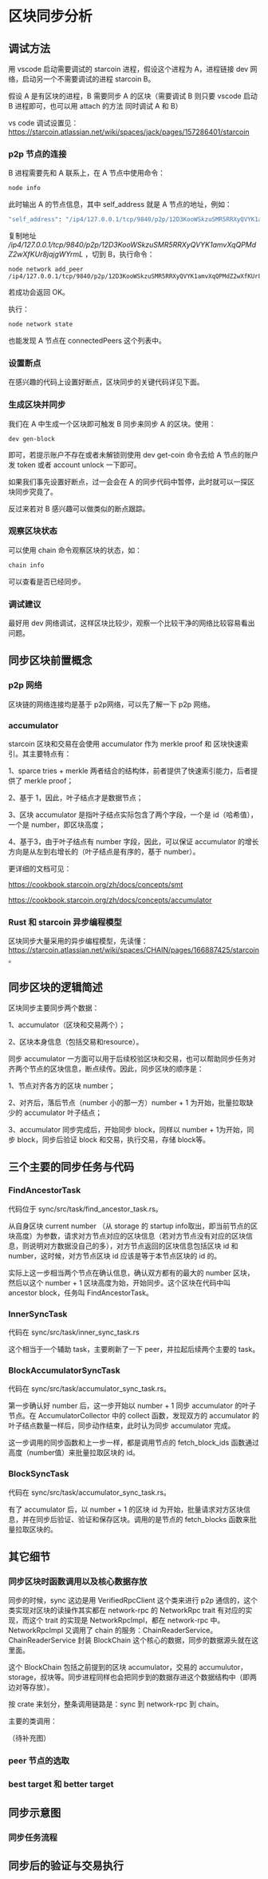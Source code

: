 # 区块同步分析

## 调试方法

用 vscode 启动需要调试的 starcoin 进程，假设这个进程为 A，进程链接 dev 网络，启动另一个不需要调试的进程 starcoin B。

假设 A 是有区块的进程，B 需要同步 A 的区块（需要调试 B 则只要 vscode 启动 B 进程即可，也可以用 attach 的方法 同时调试 A 和 B）

vs code 调试设置见：https://starcoin.atlassian.net/wiki/spaces/jack/pages/157286401/starcoin

###  p2p 节点的连接

B 进程需要先和 A 联系上，在 A 节点中使用命令：

 ```bash
 node info
 ```

此时输出 A 的节点信息，其中 self_address 就是 A 节点的地址，例如：

```bash
"self_address": "/ip4/127.0.0.1/tcp/9840/p2p/12D3KooWSkzuSMR5RRXyQVYK1amvXqQPMdZ2wXfKUr8jajgWYrmL"
```

 复制地址 */ip4/127.0.0.1/tcp/9840/p2p/12D3KooWSkzuSMR5RRXyQVYK1amvXqQPMdZ2wXfKUr8jajgWYrmL* ，切到 B，执行命令：

```batch
node network add_peer /ip4/127.0.0.1/tcp/9840/p2p/12D3KooWSkzuSMR5RRXyQVYK1amvXqQPMdZ2wXfKUr8jajgWYrmL
```

 若成功会返回 OK。

执行：

```bash
node network state
```

也能发现 A 节点在 connectedPeers 这个列表中。

### 设置断点

在感兴趣的代码上设置好断点，区块同步的关键代码详见下面。

### 生成区块并同步

我们在 A 中生成一个区块即可触发 B 同步来同步 A 的区块。使用：

```batch
dev gen-block 
```

即可，若提示账户不存在或者未解锁则使用 dev get-coin 命令去给 A 节点的账户发 token 或者 account unlock 一下即可。

如果我们事先设置好断点，过一会会在 A 的同步代码中暂停，此时就可以一探区块同步究竟了。

反过来若对 B 感兴趣可以做类似的断点跟踪。

### 观察区块状态

可以使用 chain 命令观察区块的状态，如：

```bash
chain info
```

可以查看是否已经同步。

### 调试建议

最好用 dev 网络调试，这样区块比较少，观察一个比较干净的网络比较容易看出问题。

## 同步区块前置概念

### p2p 网络

区块链的网络连接均是基于 p2p网络，可以先了解一下 p2p 网络。

### accumulator

starcoin 区块和交易在会使用 accumulator 作为 merkle proof 和 区块快速索引。其主要特点有：

1、sparce tries + merkle  两者结合的结构体，前者提供了快速索引能力，后者提供了 merkle proof；

2、基于 1，因此，叶子结点才是数据节点；

3、区块 accumulator 是指叶子结点实际包含了两个字段，一个是 id（哈希值），一个是 number，即区块高度；

4、基于3，由于叶子结点有 number 字段，因此，可以保证 accumulator 的增长方向是从左到右增长的（叶子结点是有序的，基于 number）。

更详细的文档可见：

https://cookbook.starcoin.org/zh/docs/concepts/smt

 https://cookbook.starcoin.org/zh/docs/concepts/accumulator 

### Rust 和 starcoin 异步编程模型

区块同步大量采用的异步编程模型，先读懂：https://starcoin.atlassian.net/wiki/spaces/CHAIN/pages/166887425/starcoin 。

## 同步区块的逻辑简述

区块同步主要同步两个数据：

1、accumulator（区块和交易两个）；

2、区块本身信息（包括交易和resource）。

同步 accumulator 一方面可以用于后续校验区块和交易，也可以帮助同步任务对齐两个节点的区块信息，断点续传。因此，同步区块的顺序是：

1、节点对齐各方的区块 number；

2、对齐后，落后节点（number 小的那一方）number + 1 为开始，批量拉取缺少的 accumulator 叶子结点；

3、accumulator 同步完成后，开始同步 block，同样以 number + 1为开始，同步 block，同步后验证 block 和交易，执行交易，存储 block等。

## 三个主要的同步任务与代码

### FindAncestorTask

代码位于 sync/src/task/find_ancestor_task.rs。

从自身区块 current number （从 storage 的 startup info取出，即当前节点的区块高度）为参数，请求对方节点对应的区块信息（若对方节点没有对应的区块信息，则说明对方数据没自己的多），对方节点返回的区块信息包括区块 id 和 number，这时候，对方节点区块 id 应该是等于本节点区块的 id 的。

实际上这一步相当两个节点在确认信息，确认双方都有的最大的 number 区块，然后以这个 number + 1 区块高度为始，开始同步。这个区块在代码中叫 ancestor block，任务叫 FindAncestorTask。

### InnerSyncTask

代码在 sync/src/task/inner_sync_task.rs

这个相当于一个辅助 task，主要刷新了一下 peer，并拉起后续两个主要的 task。

### BlockAccumulatorSyncTask

代码在 sync/src/task/accumulator_sync_task.rs。

第一步确认好 number 后，这一步开始以 number + 1 同步 accumulator 的叶子节点。在 AccumulatorCollector 中的 collect 函数，发现双方的 accumulator 的叶子结点数量一样后，同步动作结束，此时认为同步 accumulator 完成。

这一步调用的同步函数和上一步一样，都是调用节点的 fetch_block_ids 函数通过高度（number值）来批量拉取区块的 id。

### BlockSyncTask

代码在 sync/src/task/accumulator_sync_task.rs。

有了 accumulator 后，以 number + 1 的区块 id 为开始，批量请求对方区块信息，并在同步后验证、验证和保存区块。调用的是节点的 fetch_blocks 函数来批量拉取区块的。

## 其它细节

### 同步区块时函数调用以及核心数据存放

同步的时候，sync 这边是用 VerifiedRpcClient 这个类来进行 p2p 通信的，这个类实现对区块的读操作其实都在 network-rpc 的 NetworkRpc trait 有对应的实现，而这个 trait 的实现是 NetworkRpcImpl，都在 network-rpc 中。NetworkRpcImpl 又调用了 chain 的服务：ChainReaderService。ChainReaderService 封装 BlockChain 这个核心的数据，同步的数据源头就在这里面。

这个 BlockChain 包括之前提到的区块 accumulator，交易的 accumulutor，storage，叔块等。同步进程同样也会把同步到的数据存进这个数据结构中（即两边对等存放）。

按 crate 来划分，整条调用链路是：sync 到 network-rpc 到 chain。

主要的类调用：

（待补充图）

### peer 节点的选取

### best target 和 better target

## 同步示意图

### 同步任务流程



## 同步后的验证与交易执行